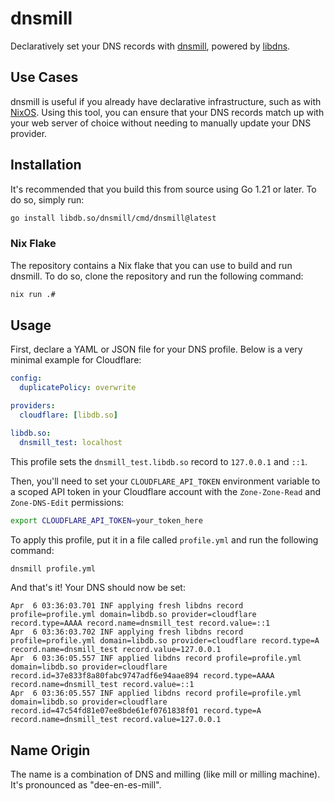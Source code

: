 # dnsmill

Declaratively set your DNS records with [dnsmill], powered by [libdns].

[dnsmill]: https://github.com/diamondburned/dnsmill
[libdns]: https://github.com/libdns/libdns

## Use Cases

dnsmill is useful if you already have declarative infrastructure, such as with
[NixOS]. Using this tool, you can ensure that your DNS records match up with your
web server of choice without needing to manually update your DNS provider.

[NixOS]: https://nixos.org/

## Installation

It's recommended that you build this from source using Go 1.21 or later. To do
so, simply run:

```sh
go install libdb.so/dnsmill/cmd/dnsmill@latest
```

### Nix Flake

The repository contains a Nix flake that you can use to build and run dnsmill.
To do so, clone the repository and run the following command:

```sh
nix run .#
```

## Usage

First, declare a YAML or JSON file for your DNS profile. Below is a very
minimal example for Cloudflare:

```yml
config:
  duplicatePolicy: overwrite

providers:
  cloudflare: [libdb.so]

libdb.so:
  dnsmill_test: localhost
```

This profile sets the `dnsmill_test.libdb.so` record to `127.0.0.1` and `::1`.

Then, you'll need to set your `CLOUDFLARE_API_TOKEN` environment variable to a
scoped API token in your Cloudflare account with the `Zone-Zone-Read` and
`Zone-DNS-Edit` permissions:

```sh
export CLOUDFLARE_API_TOKEN=your_token_here
```

To apply this profile, put it in a file called `profile.yml` and run the
following command:

```sh
dnsmill profile.yml
```

And that's it! Your DNS should now be set:

```
Apr  6 03:36:03.701 INF applying fresh libdns record profile=profile.yml domain=libdb.so provider=cloudflare record.type=AAAA record.name=dnsmill_test record.value=::1
Apr  6 03:36:03.702 INF applying fresh libdns record profile=profile.yml domain=libdb.so provider=cloudflare record.type=A record.name=dnsmill_test record.value=127.0.0.1
Apr  6 03:36:05.557 INF applied libdns record profile=profile.yml domain=libdb.so provider=cloudflare record.id=37e833f8a80fabc9747adf6e94aae894 record.type=AAAA record.name=dnsmill_test record.value=::1
Apr  6 03:36:05.557 INF applied libdns record profile=profile.yml domain=libdb.so provider=cloudflare record.id=47c54fd81e07ee8bde61ef0761838f01 record.type=A record.name=dnsmill_test record.value=127.0.0.1
```

## Name Origin

The name is a combination of DNS and milling (like mill or milling machine).
It's pronounced as "dee-en-es-mill".

